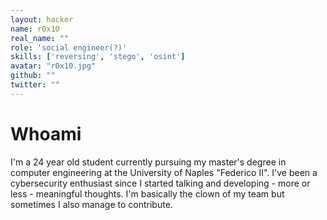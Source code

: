 ```yaml
---
layout: hacker
name: r0x10
real_name: ""
role: 'social engineer(?)'
skills: ['reversing', 'stego', 'osint']
avatar: "r0x10.jpg"
github: ""
twitter: ""
---
```


# Whoami

I'm a 24 year old student currently pursuing my master's degree in computer engineering at the University of Naples "Federico II". I've been a cybersecurity enthusiast since I started talking and developing - more or less - meaningful thoughts. I'm basically the clown of my team but sometimes I also manage to contribute. 

